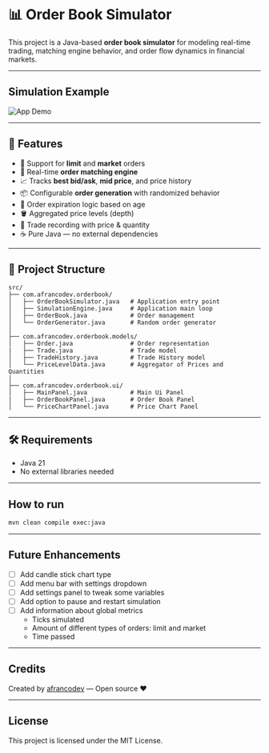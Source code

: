 # 📊 Order Book Simulator

This project is a Java-based **order book simulator** for modeling real-time trading, matching engine behavior, and order flow dynamics in financial markets.

---

## Simulation Example

![App Demo](order_book_simulator.gif)

---

## 🔧 Features

- 🛒 Support for **limit** and **market** orders
- 🔁 Real-time **order matching engine**
- 📈 Tracks **best bid/ask**, **mid price**, and price history
- 📦 Configurable **order generation** with randomized behavior
- 🧼 Order expiration logic based on age
- 🪣 Aggregated price levels (depth)
- 🧾 Trade recording with price & quantity
- ☕ Pure Java — no external dependencies
---

## 📁 Project Structure

```
src/
├── com.afrancodev.orderbook/
│   ├── OrderBookSimulator.java   # Application entry point
│   ├── SimulationEngine.java     # Application main loop
│   ├── OrderBook.java            # Order management
│   └── OrderGenerator.java       # Random order generator
│
├── com.afrancodev.orderbook.models/
│   ├── Order.java                # Order representation
|   ├── Trade.java                # Trade model
│   ├── TradeHistory.java         # Trade History model
│   └── PriceLevelData.java       # Aggregator of Prices and Quantities
│
├── com.afrancodev.orderbook.ui/
│   ├── MainPanel.java            # Main Ui Panel
|   ├── OrderBookPanel.java       # Order Book Panel 
│   └── PriceChartPanel.java      # Price Chart Panel
```

---

## 🛠️ Requirements

- Java 21 
- No external libraries needed

---
## How to run

```bash
mvn clean compile exec:java
```

---

## Future Enhancements

- [ ] Add candle stick chart type
- [ ] Add menu bar with settings dropdown
- [ ] Add settings panel to tweak some variables
- [ ] Add option to pause and restart simulation
- [ ] Add information about global metrics
    - Ticks simulated
    - Amount of different types of orders: limit and market
    - Time passed
---

## Credits

Created by [afrancodev](https://github.com/afrancodev) — Open source ❤️

---

## License

This project is licensed under the MIT License.
